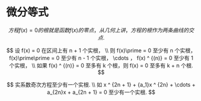 # 微分等式

$$
方程 f(x) = 0 的根就是函数 f(x) 的零点，从几何上讲，方程的根作为两条曲线的交点.
$$

$$
设 f(x) = 0 在区间上有 n + 1 个实根，
\\
则 f(x)\prime = 0 至少有 n 个实根， f(x)\prime\prime = 0 至少有 n - 1 个实根， \cdots ， f(x) ^ {(n)} = 0 至少有 1 个实根，
\\
如果 f(x) ^ {(n)} = 0 至多有 k 个根，则 f(x) = 0 至多有 k + n 个根.
$$

$$
实系数奇次方程至少有一个实根.
\\
如 x ^ {2n + 1} + {a_1}x ^ {2n} + \cdots + a_{2n}x + a_{2n + 1} = 0 至少有一个实根.
$$



